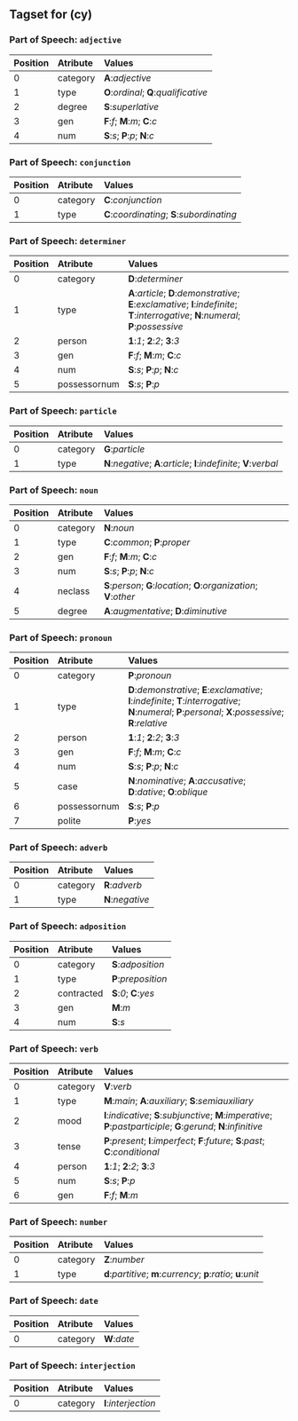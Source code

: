 ## Tagset for (cy)

### Part of Speech: `adjective`
| Position | Atribute | Values |
|:----     |:----     |:----   |
| 0        | category | **A**:_adjective_ |
| 1 | type |   **O**:_ordinal_;   **Q**:_qualificative_|
| 2 | degree |   **S**:_superlative_|
| 3 | gen |   **F**:_f_;   **M**:_m_;   **C**:_c_|
| 4 | num |   **S**:_s_;   **P**:_p_;   **N**:_c_|
### Part of Speech: `conjunction`
| Position | Atribute | Values |
|:----     |:----     |:----   |
| 0        | category | **C**:_conjunction_ |
| 1 | type |   **C**:_coordinating_;   **S**:_subordinating_|
### Part of Speech: `determiner`
| Position | Atribute | Values |
|:----     |:----     |:----   |
| 0        | category | **D**:_determiner_ |
| 1 | type |   **A**:_article_;   **D**:_demonstrative_;   **E**:_exclamative_;   **I**:_indefinite_;   **T**:_interrogative_;   **N**:_numeral_;   **P**:_possessive_|
| 2 | person |   **1**:_1_;   **2**:_2_;   **3**:_3_|
| 3 | gen |   **F**:_f_;   **M**:_m_;   **C**:_c_|
| 4 | num |   **S**:_s_;   **P**:_p_;   **N**:_c_|
| 5 | possessornum |   **S**:_s_;   **P**:_p_|
### Part of Speech: `particle`
| Position | Atribute | Values |
|:----     |:----     |:----   |
| 0        | category | **G**:_particle_ |
| 1 | type |   **N**:_negative_;   **A**:_article_;   **I**:_indefinite_;   **V**:_verbal_|
### Part of Speech: `noun`
| Position | Atribute | Values |
|:----     |:----     |:----   |
| 0        | category | **N**:_noun_ |
| 1 | type |   **C**:_common_;   **P**:_proper_|
| 2 | gen |   **F**:_f_;   **M**:_m_;   **C**:_c_|
| 3 | num |   **S**:_s_;   **P**:_p_;   **N**:_c_|
| 4 | neclass |   **S**:_person_;   **G**:_location_;   **O**:_organization_;   **V**:_other_|
| 5 | degree |   **A**:_augmentative_;   **D**:_diminutive_|
### Part of Speech: `pronoun`
| Position | Atribute | Values |
|:----     |:----     |:----   |
| 0        | category | **P**:_pronoun_ |
| 1 | type |   **D**:_demonstrative_;   **E**:_exclamative_;   **I**:_indefinite_;   **T**:_interrogative_;   **N**:_numeral_;   **P**:_personal_;   **X**:_possessive_;   **R**:_relative_|
| 2 | person |   **1**:_1_;   **2**:_2_;   **3**:_3_|
| 3 | gen |   **F**:_f_;   **M**:_m_;   **C**:_c_|
| 4 | num |   **S**:_s_;   **P**:_p_;   **N**:_c_|
| 5 | case |   **N**:_nominative_;   **A**:_accusative_;   **D**:_dative_;   **O**:_oblique_|
| 6 | possessornum |   **S**:_s_;   **P**:_p_|
| 7 | polite |   **P**:_yes_|
### Part of Speech: `adverb`
| Position | Atribute | Values |
|:----     |:----     |:----   |
| 0        | category | **R**:_adverb_ |
| 1 | type |   **N**:_negative_|
### Part of Speech: `adposition`
| Position | Atribute | Values |
|:----     |:----     |:----   |
| 0        | category | **S**:_adposition_ |
| 1 | type |   **P**:_preposition_|
| 2 | contracted |   **S**:_0_;   **C**:_yes_|
| 3 | gen |   **M**:_m_|
| 4 | num |   **S**:_s_|
### Part of Speech: `verb`
| Position | Atribute | Values |
|:----     |:----     |:----   |
| 0        | category | **V**:_verb_ |
| 1 | type |   **M**:_main_;   **A**:_auxiliary_;   **S**:_semiauxiliary_|
| 2 | mood |   **I**:_indicative_;   **S**:_subjunctive_;   **M**:_imperative_;   **P**:_pastparticiple_;   **G**:_gerund_;   **N**:_infinitive_|
| 3 | tense |   **P**:_present_;   **I**:_imperfect_;   **F**:_future_;   **S**:_past_;   **C**:_conditional_|
| 4 | person |   **1**:_1_;   **2**:_2_;   **3**:_3_|
| 5 | num |   **S**:_s_;   **P**:_p_|
| 6 | gen |   **F**:_f_;   **M**:_m_|
### Part of Speech: `number`
| Position | Atribute | Values |
|:----     |:----     |:----   |
| 0        | category | **Z**:_number_ |
| 1 | type |   **d**:_partitive_;   **m**:_currency_;   **p**:_ratio_;   **u**:_unit_|
### Part of Speech: `date`
| Position | Atribute | Values |
|:----     |:----     |:----   |
| 0        | category | **W**:_date_ |
### Part of Speech: `interjection`
| Position | Atribute | Values |
|:----     |:----     |:----   |
| 0        | category | **I**:_interjection_ |
